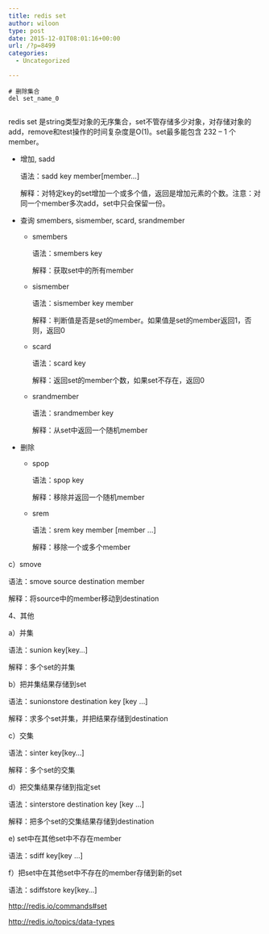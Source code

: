```yaml
---
title: redis set
author: wiloon
type: post
date: 2015-12-01T08:01:16+00:00
url: /?p=8499
categories:
  - Uncategorized

---
```

<pre><code class="language-bash line-numbers"># 删除集合
del set_name_0

</code></pre>

redis set 是string类型对象的无序集合，set不管存储多少对象，对存储对象的add，remove和test操作的时间复杂度是O(1)。set最多能包含 232 – 1 个member。

  * 增加, sadd
  
    语法：sadd key member[member…]
  
    解释：对特定key的set增加一个或多个值，返回是增加元素的个数。注意：对同一个member多次add，set中只会保留一份。</p> 
  * 查询 smembers, sismember, scard, srandmember
    
      * smembers
  
        语法：smembers key
  
        解释：获取set中的所有member
      * sismember
  
        语法：sismember key member
  
        解释：判断值是否是set的member。如果值是set的member返回1，否则，返回0
      * scard
  
        语法：scard key
  
        解释：返回set的member个数，如果set不存在，返回0
      * srandmember
  
        语法：srandmember key
  
        解释：从set中返回一个随机member
  * 删除 
      * spop
  
        语法：spop key
  
        解释：移除并返回一个随机member
      * srem
  
        语法：srem key member [member …]
  
        解释：移除一个或多个member

c）smove
  
语法：smove source destination member
  
解释：将source中的member移动到destination

4、其他

a）并集

语法：sunion key[key…]
  
解释：多个set的并集

b）把并集结果存储到set
  
语法：sunionstore destination key [key …]

解释：求多个set并集，并把结果存储到destination

c）交集

语法：sinter key[key…]
  
解释：多个set的交集

d）把交集结果存储到指定set

语法：sinterstore destination key [key …]

解释：把多个set的交集结果存储到destination

e) set中在其他set中不存在member

语法：sdiff key[key …]

f）把set中在其他set中不存在的member存储到新的set

语法：sdiffstore key[key…]

http://redis.io/commands#set
  
http://redis.io/topics/data-types